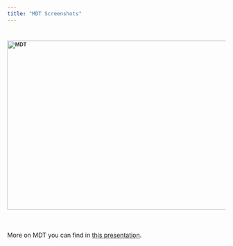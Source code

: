 ```yaml
---
title: "MDT Screenshots"
---
```

<h1><img src="images/M_images/MDT/MDT.jpg" alt="MDT" width="714" height="389" style="color: #333333; font-family: Tahoma, Helvetica, Arial, sans-serif; font-size: 12.16px;" /></h1>
<p>&nbsp;</p>
<p>More on MDT you can find in <a href="https://www.ida.liu.se/~adrpo33/ModProd2018/OpenModelica/OMWS18_1355_adrpo-OpenModelica.pdf">this presentation</a>.</p>